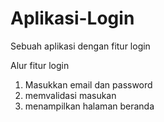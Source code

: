 # Aplikasi-Login
Sebuah aplikasi dengan fitur login 

Alur fitur login
1. Masukkan email dan password
2. memvalidasi masukan
3. menampilkan halaman beranda
